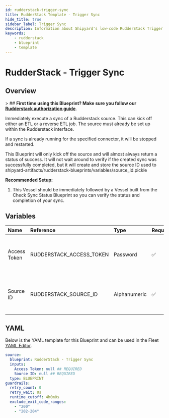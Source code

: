 ```yaml
---
id: rudderstack-trigger-sync
title: RudderStack Template - Trigger Sync
hide_title: true
sidebar_label: Trigger Sync
description: Information about Shipyard's low-code RudderStack Trigger Sync blueprint. Immediately trigger a sync of a RudderStack source.
keywords:
    - rudderstack
    - blueprint
    - template
---
```


# RudderStack - Trigger Sync

## Overview

&gt; ## **First time using this Blueprint? Make sure you follow our [Rudderstack authorization guide](https://www.shipyardapp.com/docs/blueprint-library/rudderstack/rudderstack-authorization/)**.

Immediately execute a sync of a Rudderstack source. This can kick off either an ETL or a reverse ETL job. The source must already be set up within the Rudderstack interface.

If a sync is already running for the specified connector, it will be stopped and restarted.

This Blueprint will only kick off the source and will almost always return a status of success. It will not wait around to verify if the created sync was successfully completed, but it will create and store the source ID used to shipyard-artifacts/rudderstack-blueprints/variables/source_id.pickle

**Recommended Setup:**
1. This Vessel should be immediately followed by a Vessel built from the Check Sync Status Blueprint so you can verify the status and completion of your sync.



## Variables

| Name | Reference | Type | Required | Default | Options | Description |
|:---|:---|:---|:---|:---|:---|:---|
| Access Token | RUDDERSTACK_ACCESS_TOKEN | Password | :white_check_mark: | - | - | The access token associated with your Rudderstack account. |
| Source ID | RUDDERSTACK_SOURCE_ID | Alphanumeric | :white_check_mark: | - | - | The ID of the Rudderstack source you want to refresh. |


## YAML

Below is the YAML template for this Blueprint and can be used in the Fleet [YAML Editor](../../reference/fleets.md#yaml-editor).

```yaml
source:
  blueprint: RudderStack - Trigger Sync
  inputs:
    Access Token: null ## REQUIRED
    Source ID: null ## REQUIRED
  type: BLUEPRINT
guardrails:
  retry_count: 0
  retry_wait: 0s
  runtime_cutoff: 4h0m0s
  exclude_exit_code_ranges:
    - "200"
    - "202-204"
```

